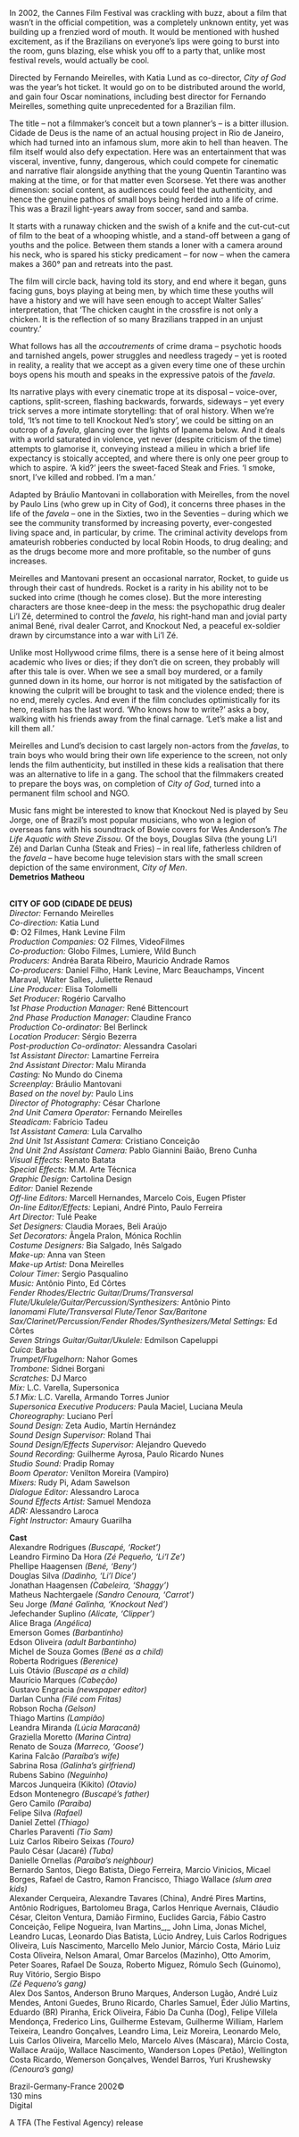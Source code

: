 
In 2002, the Cannes Film Festival was crackling with buzz, about a film that wasn’t in the official competition, was a completely unknown entity, yet was building up a frenzied word of mouth. It would be mentioned with hushed excitement, as if the Brazilians on everyone’s lips were going to burst into the room, guns blazing, else whisk you off to a party that, unlike most festival revels, would actually be cool.

Directed by Fernando Meirelles, with Katia Lund as co-director, _City of God_ was the year’s hot ticket. It would go on to be distributed around the world, and gain four Oscar nominations, including best director for Fernando Meirelles, something quite unprecedented for a Brazilian film.

The title – not a filmmaker’s conceit but a town planner’s – is a bitter illusion. Cidade de Deus is the name of an actual housing project in Rio de Janeiro, which had turned into an infamous slum, more akin to hell than heaven. The film itself would also defy expectation. Here was an entertainment that was visceral, inventive, funny, dangerous, which could compete for cinematic and narrative flair alongside anything that the young Quentin Tarantino was making at the time, or for that matter even Scorsese. Yet there was another dimension: social content, as audiences could feel the authenticity, and hence the genuine pathos of small boys being herded into a life of crime. This was a Brazil light-years away from soccer, sand and samba.

It starts with a runaway chicken and the swish of a knife and the cut-cut-cut of film to the beat of a whooping whistle, and a stand-off between a gang of youths and the police. Between them stands a loner with a camera around his neck, who is spared his sticky predicament – for now – when the camera makes a 360° pan and retreats into the past.

The film will circle back, having told its story, and end where it began, guns facing guns, boys playing at being men, by which time these youths will have a history and we will have seen enough to accept Walter Salles’ interpretation, that ‘The chicken caught in the crossfire is not only a chicken. It is the reflection of so many Brazilians trapped in an unjust country.’

What follows has all the _accoutrements_ of crime drama – psychotic hoods and tarnished angels, power struggles and needless tragedy – yet is rooted in reality, a reality that we accept as a given every time one of these urchin boys opens his mouth and speaks in the expressive patois of the _favela_.

Its narrative plays with every cinematic trope at its disposal – voice-over, captions, split-screen, flashing backwards, forwards, sideways – yet every trick serves a more intimate storytelling: that of oral history. When we’re told, ‘It’s not time to tell Knockout Ned’s story’, we could be sitting on an outcrop of a _favela_, glancing over the lights of Ipanema below. And it deals with a world saturated in violence, yet never (despite criticism of the time) attempts to glamorise it, conveying instead a milieu in which a brief life expectancy is stoically accepted, and where there is only one peer group to which to aspire. ‘A kid?’ jeers the sweet-faced Steak and Fries. ‘I smoke, snort, I’ve killed and robbed. I’m a man.’

Adapted by Bráulio Mantovani in collaboration with Meirelles, from the novel by Paulo Lins (who grew up in City of God), it concerns three phases in the life of the _favela_ – one in the Sixties, two in the Seventies – during which we see the community transformed by increasing poverty, ever-congested living space and, in particular, by crime. The criminal activity develops from amateurish robberies conducted by local Robin Hoods, to drug dealing; and as the drugs become more and more profitable, so the number of guns increases.

Meirelles and Mantovani present an occasional narrator, Rocket, to guide us through their cast of hundreds. Rocket is a rarity in his ability not to be sucked into crime (though he comes close). But the more interesting characters are those knee-deep in the mess: the psychopathic drug dealer Li’l Zé, determined to control the _favela_, his right-hand man and jovial party animal Bené, rival dealer Carrot, and Knockout Ned, a peaceful ex-soldier drawn by circumstance into a war with Li’l Zé.

Unlike most Hollywood crime films, there is a sense here of it being almost academic who lives or dies; if they don’t die on screen, they probably will after this tale is over. When we see a small boy murdered, or a family gunned down in its home, our horror is not mitigated by the satisfaction of knowing the culprit will be brought to task and the violence ended; there is no end, merely cycles. And even if the film concludes optimistically for its hero, realism has the last word. ‘Who knows how to write?’ asks a boy, walking with his friends away from the final carnage. ‘Let’s make a list and kill them all.’

Meirelles and Lund’s decision to cast largely non-actors from the _favelas_, to train boys who would bring their own life experience to the screen, not only lends the film authenticity, but instilled in these kids a realisation that there was an alternative to life in a gang. The school that the filmmakers created to prepare the boys was, on completion of _City of God_, turned into a permanent film school and NGO.

Music fans might be interested to know that Knockout Ned is played by Seu Jorge, one of Brazil’s most popular musicians, who won a legion of overseas fans with his soundtrack of Bowie covers for Wes Anderson’s _The Life Aquatic with Steve Zissou_. Of the boys, Douglas Silva (the young Li’l Zé) and Darlan Cunha (Steak and Fries) – in real life, fatherless children of the _favela_ – have become huge television stars with the small screen depiction of the same environment, _City of Men_.  
**Demetrios Matheou**
<br><br>

**CITY OF GOD (CIDADE DE DEUS)**<br>
_Director:_ Fernando Meirelles<br>
_Co-direction:_ Katia Lund<br>
©: O2 Filmes, Hank Levine Film<br>
_Production Companies:_ O2 Filmes, VideoFilmes<br>
_Co-production:_ Globo Filmes, Lumiere, Wild Bunch<br>
_Producers:_ Andréa Barata Ribeiro,  Mauricio Andrade Ramos<br>
_Co-producers:_ Daniel Filho, Hank Levine,  Marc Beauchamps, Vincent Maraval,  Walter Salles, Juliette Renaud<br>
_Line Producer:_ Elisa Tolomelli<br>
_Set Producer:_ Rogério Carvalho<br>
_1st Phase Production Manager:_ René Bittencourt<br>
_2nd Phase Production Manager:_ Claudine Franco<br>
_Production Co-ordinator:_ Bel Berlinck<br>
_Location Producer:_ Sérgio Bezerra<br>
_Post-production Co-ordinator:_ Alessandra Casolari<br>
_1st Assistant Director:_ Lamartine Ferreira<br>
_2nd Assistant Director:_ Malu Miranda<br>
_Casting:_ No Mundo do Cinema<br>
_Screenplay:_ Bráulio Mantovani<br>
_Based on the novel by:_ Paulo Lins<br>
_Director of Photography:_ César Charlone<br>
_2nd Unit Camera Operator:_ Fernando Meirelles<br>
_Steadicam:_ Fabrício Tadeu<br>
_1st Assistant Camera:_ Lula Carvalho<br>
_2nd Unit 1st Assistant Camera:_ Cristiano Conceição<br>
_2nd Unit 2nd Assistant Camera:_  Pablo Giannini Baião, Breno Cunha<br>
_Visual Effects:_ Renato Batata<br>
_Special Effects:_ M.M. Arte Técnica<br>
_Graphic Design:_ Cartolina Design<br>
_Editor:_ Daniel Rezende<br>
_Off-line Editors:_ Marcell Hernandes,  Marcelo Cois, Eugen Pfister<br>
_On-line Editor/Effects:_ Lepiani, André Pinto,  Paulo Ferreira<br>
_Art Director:_ Tulé Peake<br>
_Set Designers:_ Claudia Moraes, Beli Araújo<br>
_Set Decorators:_ Ângela Pralon, Mónica Rochlin<br>
_Costume Designers:_ Bia Salgado, Inês Salgado<br>
_Make-up:_ Anna van Steen<br>
_Make-up Artist:_ Dona Meirelles<br>
_Colour Timer:_ Sergio Pasqualino<br>
_Music:_ Antônio Pinto, Ed Côrtes<br>
_Fender Rhodes/Electric Guitar/Drums/Transversal Flute/Ukulele/Guitar/Percussion/Synthesizers:_ Antônio Pinto<br>
_Ianomami Flute/Transversal Flute/Tenor Sax/Baritone Sax/Clarinet/Percussion/Fender Rhodes/Synthesizers/Metal Settings:_ Ed Côrtes<br>
_Seven Strings Guitar/Guitar/Ukulele:_ Edmilson Capeluppi<br>
_Cuíca:_ Barba<br>
_Trumpet/Flugelhorn:_ Nahor Gomes<br>
_Trombone:_ Sidnei Borgani<br>
_Scratches:_ DJ Marco<br>
_Mix:_ L.C. Varella, Supersonica<br>
_5.1 Mix:_ L.C. Varella, Armando Torres Junior<br>
_Supersonica Executive Producers:_ Paula Maciel, Luciana Meula<br>
_Choreography:_ Luciano PerÍ<br>
_Sound Design:_ Zeta Audio, Martín Hernández<br>
_Sound Design Supervisor:_ Roland Thai<br>
_Sound Design/Effects Supervisor:_  Alejandro Quevedo<br>
_Sound Recording:_ Guilherme Ayrosa, Paulo Ricardo Nunes<br>
_Studio Sound:_ Pradip Romay<br>
_Boom Operator:_ Venilton Moreira (Vampiro)<br>
_Mixers:_ Rudy Pi, Adam Sawelson<br>
_Dialogue Editor:_ Alessandro Laroca<br>
_Sound Effects Artist:_ Samuel Mendoza<br>
_ADR:_ Alessandro Laroca<br>
_Fight Instructor:_ Amaury Guarilha<br>

**Cast**<br>
Alexandre Rodrigues _(Buscapé, ‘Rocket’)_<br>
Leandro Firmino Da Hora _(Zé Pequeño, ‘Li’l Ze’)_<br>
Phellipe Haagensen _(Bené, ‘Beny’)_<br>
Douglas Silva _(Dadinho, ‘Li’l Dice’)_<br>
Jonathan Haagensen _(Cabeleira, ‘Shaggy’)_<br>
Matheus Nachtergaele _(Sandro Cenoura, ‘Carrot’)_<br>
Seu Jorge _(Mané Galinha, ‘Knockout Ned’)_<br>
Jefechander Suplino _(Alicate, ‘Clipper’)_<br>
Alice Braga _(Angélica)_<br>
Emerson Gomes _(Barbantinho)_<br>
Edson Oliveira _(adult Barbantinho)_<br>
Michel de Souza Gomes _(Bené as a child)_<br>
Roberta Rodrigues _(Berenice)_<br>
Luis Otávio _(Buscapé as a child)_<br>
Maurício Marques _(Cabeção)_<br>
Gustavo Engracia _(newspaper editor)_<br>
Darlan Cunha _(Filé com Fritas)_<br>
Robson Rocha _(Gelson)_<br>
Thiago Martins _(Lampião)_<br>
Leandra Miranda _(Lúcia Maracanã)_<br>
Graziella Moretto _(Marina Cintra)_<br>
Renato de Souza _(Marreco, ‘Goose’)_<br>
Karina Falcão _(Paraíba’s wife)_<br>
Sabrina Rosa _(Galinha’s girlfriend)_<br>
Rubens Sabino _(Neguinho)_<br>
Marcos Junqueira (Kikito) _(Otavio)_<br>
Edson Montenegro _(Buscapé’s father)_<br>
Gero Camilo _(Paraíba)_<br>
Felipe Silva _(Rafael)_<br>
Daniel Zettel _(Thiago)_<br>
Charles Paraventi _(Tio Sam)_<br>
Luiz Carlos Ribeiro Seixas _(Touro)_<br>
Paulo César (Jacaré) _(Tuba)_<br>
Danielle Ornellas _(Paraíba’s neighbour)_<br>
Bernardo Santos, Diego Batista, Diego Ferreira, Marcio Vinicios, Micael Borges, Rafael de Castro, Ramon Francisco, Thiago Wallace _(slum area kids)_<br>
Alexander Cerqueira, Alexandre Tavares (China), André Pires Martins, Antônio Rodrigues, Bartolomeu Braga, Carlos Henrique Avernais, Cláudio César, Cleiton Ventura, Damião Firmino, Euclides Garcia, Fábio Castro Conceição, Felipe Nogueira, Ivan Martins_,_ John Lima,  Jonas Michel,  Leandro Lucas,  Leonardo Dias Batista,  Lúcio Andrey,  Luis Carlos Rodrigues Oliveira,  Luís Nascimento,  Marcello Melo Junior,  Márcio Costa,  Mário Luiz Costa Oliveira,  Nelson Amaral,  Omar Barcelos (Mazinho),  Otto Amorim,  Peter Soares,  Rafael De Souza,  Roberto Miguez,  Rómulo Sech (Guinomo),  Ruy Vitório,  Sergio Bispo  
_(Zé Pequeno’s gang)_<br>
Alex Dos Santos, Anderson Bruno Marques, Anderson Lugão, André Luiz Mendes, Antoni Guedes, Bruno Ricardo, Charles Samuel, Éder Júlio Martins, Eduardo (BR) Piranha, Erick Oliveira, Fábio Da Cunha (Dog), Felipe Villela Mendonça, Frederico Lins, Guilherme Estevam, Guilherme William, Harlem Teixeira, Leandro Gonçalves, Leandro Lima, Leiz Moreira, Leonardo Melo, Luis Carlos Oliveira, Marcello Melo, Marcelo Alves (Máscara), Márcio Costa, Wallace Araújo, Wallace Nascimento, Wanderson Lopes (Petão), Wellington Costa Ricardo, Wemerson Gonçalves, Wendel Barros,  Yuri Krushewsky _(Cenoura’s gang)_<br>

Brazil-Germany-France 2002©<br>
130 mins<br>
Digital<br>

A TFA (The Festival Agency) release<br>
<br>
<!--stackedit_data:
eyJoaXN0b3J5IjpbLTE2MzQyNTUzOThdfQ==
-->